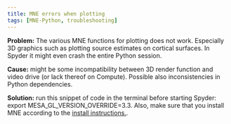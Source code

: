 ```yaml
---
title: MNE errors when plotting
tags: [MNE-Python, troubleshooting]
---
```


**Problem:** The various MNE functions for plotting does not work. Especially 3D graphics such as plotting source estimates on cortical surfaces. In Spyder it might even crash the entire Python session.

**Cause:** might be some incompatibility between 3D render function and video drive (or lack thereof on Compute). Possible also inconsistencies in Python dependencies.

**Solution:** run this snippet of code in the terminal before starting Spyder: export MESA_GL_VERSION_OVERRIDE=3.3. Also, make sure that you install MNE according to the [install instructions.](../install-software/Set-up-MNE-Python-on-Compute.md).
